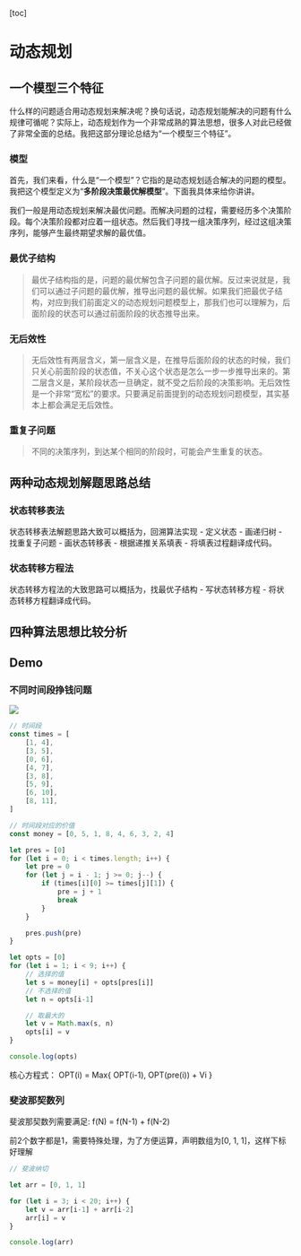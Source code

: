 [toc]



# 动态规划







## 一个模型三个特征

什么样的问题适合用动态规划来解决呢？换句话说，动态规划能解决的问题有什么规律可循呢？实际上，动态规划作为一个非常成熟的算法思想，很多人对此已经做了非常全面的总结。我把这部分理论总结为“一个模型三个特征”。



### 模型

首先，我们来看，什么是“一个模型”？它指的是动态规划适合解决的问题的模型。我把这个模型定义为“**多阶段决策最优解模型**”。下面我具体来给你讲讲。

我们一般是用动态规划来解决最优问题。而解决问题的过程，需要经历多个决策阶段。每个决策阶段都对应着一组状态。然后我们寻找一组决策序列，经过这组决策序列，能够产生最终期望求解的最优值。



### 最优子结构

> 最优子结构指的是，问题的最优解包含子问题的最优解。反过来说就是，我们可以通过子问题的最优解，推导出问题的最优解。如果我们把最优子结构，对应到我们前面定义的动态规划问题模型上，那我们也可以理解为，后面阶段的状态可以通过前面阶段的状态推导出来。



### 无后效性

> 无后效性有两层含义，第一层含义是，在推导后面阶段的状态的时候，我们只关心前面阶段的状态值，不关心这个状态是怎么一步一步推导出来的。第二层含义是，某阶段状态一旦确定，就不受之后阶段的决策影响。无后效性是一个非常“宽松”的要求。只要满足前面提到的动态规划问题模型，其实基本上都会满足无后效性。



### 重复子问题

> 不同的决策序列，到达某个相同的阶段时，可能会产生重复的状态。



## 两种动态规划解题思路总结



### 状态转移表法

状态转移表法解题思路大致可以概括为，回溯算法实现 - 定义状态 - 画递归树 - 找重复子问题 - 画状态转移表 - 根据递推关系填表 - 将填表过程翻译成代码。



### 状态转移方程法

状态转移方程法的大致思路可以概括为，找最优子结构 - 写状态转移方程 - 将状态转移方程翻译成代码。



## 四种算法思想比较分析



## Demo

### 不同时间段挣钱问题

![](/Users/dillonliang/Desktop/dillon/markdown/images/e19f7cd543c976d3ae67508aa5d90a67a8afa6b8.png)

```js
// 时间段
const times = [
    [1, 4],
    [3, 5],
    [0, 6],
    [4, 7],
    [3, 8],
    [5, 9],
    [6, 10],
    [8, 11],
]

// 时间段对应的价值
const money = [0, 5, 1, 8, 4, 6, 3, 2, 4]

let pres = [0]
for (let i = 0; i < times.length; i++) {
    let pre = 0
    for (let j = i - 1; j >= 0; j--) {
        if (times[i][0] >= times[j][1]) {
            pre = j + 1
            break
        }
    }

    pres.push(pre)
}

let opts = [0]
for (let i = 1; i < 9; i++) {
    // 选择的值
    let s = money[i] + opts[pres[i]]
    // 不选择的值
    let n = opts[i-1]

    // 取最大的
    let v = Math.max(s, n)
    opts[i] = v
}

console.log(opts)
```



核心方程式： OPT(i) = Max{ OPT(i-1), OPT(pre(i)) + Vi }



### 斐波那契数列

斐波那契数列需要满足: f(N) = f(N-1) + f(N-2)

前2个数字都是1，需要特殊处理，为了方便运算，声明数组为[0, 1, 1]，这样下标好理解

```js
// 斐波纳切

let arr = [0, 1, 1]

for (let i = 3; i < 20; i++) {
    let v = arr[i-1] + arr[i-2]
    arr[i] = v
}

console.log(arr)
```
